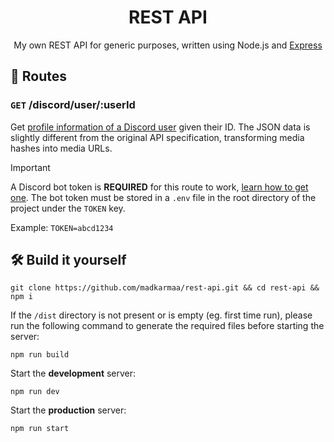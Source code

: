 <h1 align="center">REST API</h1>
<p align="center">My own REST API for generic purposes, written using Node.js and <a href="https://expressjs.com/">Express</a></p>

## 📂 Routes

### `GET` /discord/user/:userId

Get [profile information of a Discord user](https://discord.com/developers/docs/resources/user#get-user) given their ID. The JSON data is slightly different from the original API specification, transforming media hashes into media URLs.

> [!IMPORTANT]
>
> A Discord bot token is **REQUIRED** for this route to work, [learn how to get one](https://discordjs.guide/preparations/setting-up-a-bot-application.html#creating-your-bot). The bot token must be stored in a `.env` file in the root directory of the project under the `TOKEN` key.
>
> Example: `TOKEN=abcd1234`

## 🛠️ Build it yourself

```
git clone https://github.com/madkarmaa/rest-api.git && cd rest-api && npm i
```

If the `/dist` directory is not present or is empty (eg. first time run), please run the following command to generate the required files before starting the server:

```
npm run build
```

Start the **development** server:

```
npm run dev
```

Start the **production** server:

```
npm run start
```
